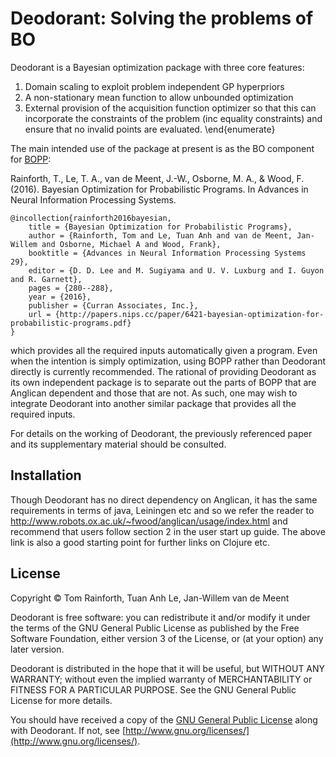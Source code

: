 # Deodorant: Solving the problems of BO

Deodorant is a Bayesian optimization package with three core features:

1. Domain scaling to exploit problem independent GP hyperpriors
2. A non-stationary mean function to allow unbounded optimization
3. External provision of the acquisition function optimizer so that this can incorporate the constraints of the problem (inc equality constraints) and ensure that no invalid points are evaluated.
\end{enumerate}

The main intended use of the package at present is as the BO component for [BOPP](https://github.com/twgr/bopp):

Rainforth, T., Le, T. A., van de Meent, J.-W., Osborne, M. A., & Wood, F. (2016). Bayesian Optimization for Probabilistic Programs. In Advances in Neural Information Processing Systems.

```
@incollection{rainforth2016bayesian,
    title = {Bayesian Optimization for Probabilistic Programs},
    author = {Rainforth, Tom and Le, Tuan Anh and van de Meent, Jan-Willem and Osborne, Michael A and Wood, Frank},
    booktitle = {Advances in Neural Information Processing Systems 29},
    editor = {D. D. Lee and M. Sugiyama and U. V. Luxburg and I. Guyon and R. Garnett},
    pages = {280--288},
    year = {2016},
    publisher = {Curran Associates, Inc.},
    url = {http://papers.nips.cc/paper/6421-bayesian-optimization-for-probabilistic-programs.pdf}
}
```

which provides all the required inputs automatically given a program.  Even when the intention is simply optimization, using BOPP rather than Deodorant directly is currently recommended.  The rational of providing Deodorant as its own independent package is to separate out the parts of BOPP that are Anglican dependent and those that are not.  As such, one may wish to integrate Deodorant into another similar package that provides all the required inputs.

For details on the working of Deodorant, the previously referenced paper and its supplementary material should be consulted.

## Installation ##

Though Deodorant has no direct dependency on Anglican, it has the same requirements in terms
of java, Leiningen etc and so we refer the reader to http://www.robots.ox.ac.uk/~fwood/anglican/usage/index.html
and recommend that users follow section 2 in the user start up guide.  The above link is also a good starting
point for further links on Clojure etc.

## License ##

Copyright © Tom Rainforth, Tuan Anh Le, Jan-Willem van de Meent

Deodorant is free software: you can redistribute it and/or modify
it under the terms of the GNU General Public License as published by
the Free Software Foundation, either version 3 of the License, or
(at your option) any later version.

Deodorant is distributed in the hope that it will be useful,
but WITHOUT ANY WARRANTY; without even the implied warranty of
MERCHANTABILITY or FITNESS FOR A PARTICULAR PURPOSE.  See the
GNU General Public License for more details.

You should have received a copy of the [GNU General Public License](gpl-3.0.txt) along with Deodorant.  If not, see [http://www.gnu.org/licenses/](http://www.gnu.org/licenses/).

